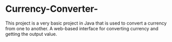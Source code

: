 # Currency-Converter-
This project is a very basic project in Java that is used to convert a currency from one to another. A web-based interface for converting currency and getting the output value.
